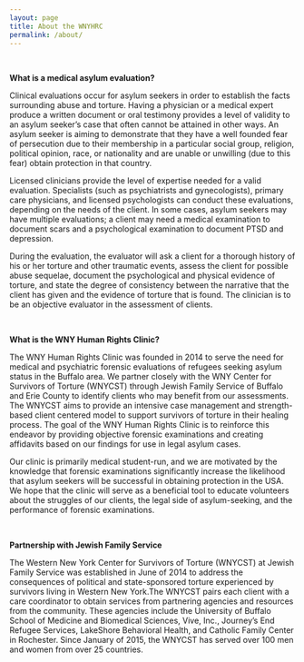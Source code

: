 ```yaml
---
layout: page
title: About the WNYHRC
permalink: /about/
---
```

<br>

**What is a medical asylum evaluation?**

Clinical evaluations occur for asylum seekers in order to establish the facts surrounding abuse and torture. Having a physician or a medical expert produce a written document or oral testimony provides a level of validity to an asylum seeker’s case that often cannot be attained in other ways. An asylum seeker is aiming to demonstrate that they have a well founded fear of persecution due to their membership in a particular social group, religion, political opinion, race, or nationality and are unable or unwilling (due to this fear) obtain protection in that country.

Licensed clinicians provide the level of expertise needed for a valid evaluation. Specialists (such as psychiatrists and gynecologists), primary care physicians, and licensed psychologists can conduct these evaluations, depending on the needs of the client. In some cases, asylum seekers may have multiple evaluations; a client may need a medical examination to document scars and a psychological examination to document PTSD and depression.

During the evaluation, the evaluator will ask a client for a thorough history of his or her torture and other traumatic events, assess the client for possible abuse sequelae, document the psychological and physical evidence of torture, and state the degree of consistency between the narrative that the client has given and the evidence of torture that is found. The clinician is to be an objective evaluator in the assessment of clients.

<br>
	
**What is the WNY Human Rights Clinic?**

The WNY Human Rights Clinic was founded in 2014 to serve the need for medical and psychiatric forensic evaluations of refugees seeking asylum status in the Buffalo area. We partner closely with the WNY Center for Survivors of Torture (WNYCST) through Jewish Family Service of Buffalo and Erie County to identify clients who may benefit from our assessments. The WNYCST aims to provide an intensive case management and strength-based client centered model to support survivors of torture in their healing process. The goal of the WNY Human Rights Clinic is to reinforce this endeavor by providing objective forensic examinations and creating affidavits based on our findings for use in legal asylum cases.

Our clinic is primarily medical student-run, and we are motivated by the knowledge that forensic examinations significantly increase the likelihood that asylum seekers will be successful in obtaining protection in the USA. We hope that the clinic will serve as a beneficial tool to educate volunteers about the struggles of our clients, the legal side of asylum-seeking, and the performance of forensic examinations.

<br>

**Partnership with Jewish Family Service**

The Western New York Center for Survivors of Torture (WNYCST) at Jewish Family Service was established in June of 2014 to address the consequences of political and state-sponsored torture experienced by survivors living in Western New York.The WNYCST pairs each client with a care coordinator to obtain services from partnering agencies and resources from the community. These agencies include the University of Buffalo School of Medicine and Biomedical Sciences, Vive, Inc., Journey’s End Refugee Services, LakeShore Behavioral Health, and Catholic Family Center in Rochester. Since January of 2015, the WNYCST has served over 100 men and women from over 25 countries.